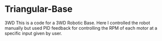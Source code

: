 # Triangular-Base
3WD 
This is a code for a 3WD Robotic Base.
Here I controlled the robot manually but used PID feedback for controlling the RPM of each motor at a specific input given by user.
